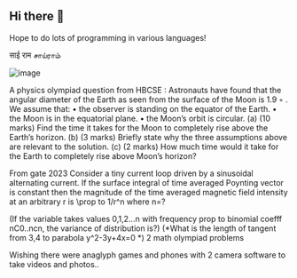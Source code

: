 ## Hi there 👋

Hope to do lots of programming in various languages!

साई राम சாய்ராம்

![image](https://github.com/harishravi121/harishravi121/assets/39822028/aedc4992-8cae-4afd-82f7-3d9246dbc654)

A physics olympiad question from HBCSE : 
Astronauts have found that the angular diameter of the Earth as seen from the surface of the
Moon is 1.9
◦
. We assume that:
• the observer is standing on the equator of the Earth.
• the Moon is in the equatorial plane.
• the Moon’s orbit is circular.
(a) (10 marks) Find the time it takes for the Moon to completely rise above the Earth’s
horizon.
(b) (3 marks) Briefly state why the three assumptions above are relevant to the solution.
(c) (2 marks) How much time would it take for the Earth to completely rise above Moon’s
horizon?

From gate 2023
Consider a tiny current loop driven by a sinusoidal alternating current. If the surface integral of time averaged Poynting vector is constant then the magnitude of the time averaged magnetic field intensity at an arbitrary r is \prop to 1/r^n where n=?

(If the variable takes values 0,1,2...n with frequency prop to
binomial coefff nC0..ncn, the variance of distribution is?) (*What is the length of tangent from 3,4 to parabola y^2-3y+4x=0 *) 2 math olympiad problems

Wishing there were  anaglyph games and phones with 2 camera software to take videos and photos..

